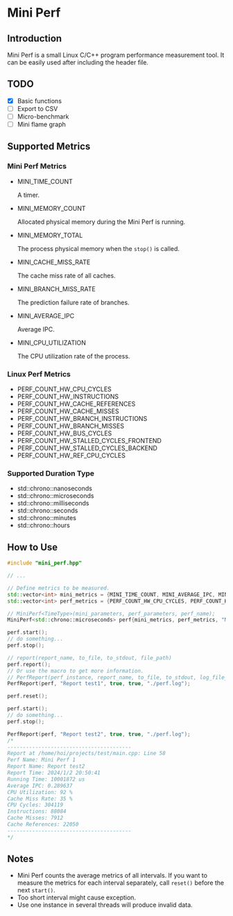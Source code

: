 # Mini Perf

## Introduction

Mini Perf is a small Linux C/C++ program performance measurement tool. It can be easily used after including the header file. 

## TODO

- [x] Basic functions
- [ ] Export to CSV
- [ ] Micro-benchmark
- [ ] Mini flame graph

## Supported Metrics

### Mini Perf Metrics

* MINI_TIME_COUNT

  A timer.

* MINI_MEMORY_COUNT

  Allocated physical memory during the Mini Perf is running.

* MINI_MEMORY_TOTAL

  The process physical memory when the `stop()` is called.

* MINI_CACHE_MISS_RATE

  The cache miss rate of all caches.

* MINI_BRANCH_MISS_RATE

  The prediction failure rate of branches.

* MINI_AVERAGE_IPC

  Average IPC.

* MINI_CPU_UTILIZATION

  The CPU utilization rate of the process. 

### Linux Perf Metrics

* PERF_COUNT_HW_CPU_CYCLES
* PERF_COUNT_HW_INSTRUCTIONS 
* PERF_COUNT_HW_CACHE_REFERENCES
* PERF_COUNT_HW_CACHE_MISSES
* PERF_COUNT_HW_BRANCH_INSTRUCTIONS
* PERF_COUNT_HW_BRANCH_MISSES 
* PERF_COUNT_HW_BUS_CYCLES
* PERF_COUNT_HW_STALLED_CYCLES_FRONTEND
* PERF_COUNT_HW_STALLED_CYCLES_BACKEND
* PERF_COUNT_HW_REF_CPU_CYCLES 

### Supported Duration Type

*  std::chrono::nanoseconds
* std::chrono::microseconds
* std::chrono::milliseconds
* std::chrono::seconds
* std::chrono::minutes
* std::chrono::hours

## How to Use

```cpp
#include "mini_perf.hpp"

// ...

// Define metrics to be measured.
std::vector<int> mini_metrics = {MINI_TIME_COUNT, MINI_AVERAGE_IPC, MINI_CPU_UTILIZATION , MINI_CACHE_MISS_RATE};
std::vector<int> perf_metrics = {PERF_COUNT_HW_CPU_CYCLES, PERF_COUNT_HW_INSTRUCTIONS, PERF_COUNT_HW_CACHE_MISSES, PERF_COUNT_HW_CACHE_REFERENCES};

// MiniPerf<TimeType>(mini_parameters, perf_parameters, perf_name);
MiniPerf<std::chrono::microseconds> perf{mini_metrics, perf_metrics, "Mini Perf 1"};

perf.start();
// do something...
perf.stop();

// report(report_name, to_file, to_stdout, file_path)
perf.report();
// Or use the macro to get more information.
// PerfReport(perf_instance, report_name, to_file, to_stdout, log_file_path)
PerfReport(perf, "Report test1", true, true, "./perf.log");

perf.reset();

perf.start();
// do something...
perf.stop();

PerfReport(perf, "Report test2", true, true, "./perf.log");
/*
----------------------------------------
Report at /home/hoi/projects/test/main.cpp: Line 58
Perf Name: Mini Perf 1
Report Name: Report test2
Report Time: 2024/1/2 20:50:41
Running Time: 10001872 us
Average IPC: 0.289637
CPU Utilization: 92 %
Cache Miss Rate: 35 %
CPU Cycles: 304119
Instructions: 88084
Cache Misses: 7912
Cache References: 22050
----------------------------------------
*/
```

## Notes

* Mini Perf counts the average metrics of all intervals. If you want to measure the metrics for each interval separately, call `reset()` before the next `start()`.
* Too short interval might cause exception.
* Use one instance in several threads will produce invalid data.
